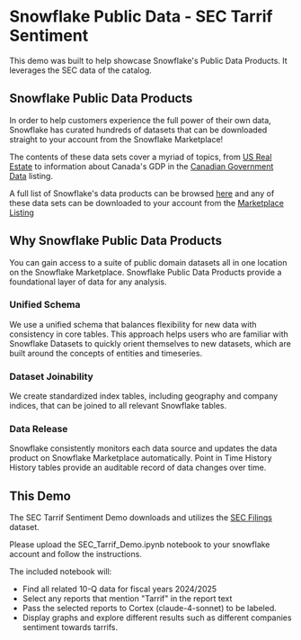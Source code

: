 # Snowflake Public Data - SEC Tarrif Sentiment

This demo was built to help showcase Snowflake's Public Data Products.
It leverages the SEC data of the catalog.

## Snowflake Public Data Products

In order to help customers experience the full power of their own data, Snowflake has curated hundreds of datasets that can be downloaded straight to your account from the Snowflake Marketplace!

The contents of these data sets cover a myriad of topics, from [US Real Estate](https://app.snowflake.com/marketplace/listing/GZTSZ290BV255) to information about Canada's GDP in the [Canadian Government Data](https://app.snowflake.com/marketplace/listing/GZTSZ290BV255) listing.

A full list of Snowflake's data products can be browsed [here](https://data-docs.snowflake.com/foundations/sources/) and any of these data sets can be downloaded to your account from the [Marketplace Listing](https://app.snowflake.com/marketplace/listing/GZTSZ290BV255)


## Why Snowflake Public Data Products

You can gain access to a suite of public domain datasets all in one location on the Snowflake Marketplace. Snowflake Public Data Products provide a foundational layer of data for any analysis.

### Unified Schema
We use a unified schema that balances flexibility for new data with consistency in core tables. This approach helps users who are familiar with Snowflake Datasets to quickly orient themselves to new datasets, which are built around the concepts of entities and timeseries.

### Dataset Joinability 
We create standardized index tables, including geography and company indices, that can be joined to all relevant Snowflake tables.

### Data Release
Snowflake consistently monitors each data source and updates the data product on Snowflake Marketplace automatically.
Point in Time History
History tables provide an auditable record of data changes over time.


## This Demo

The SEC Tarrif Sentiment Demo downloads and utilizes the [SEC Filings](https://app.snowflake.com/marketplace/listing/GZTSZ290BV255) dataset. 

Please upload the SEC_Tarrif_Demo.ipynb notebook to your snowflake account and follow the instructions.

The included notebook will:

- Find all related 10-Q data for fiscal years 2024/2025
- Select any reports that mention "Tarrif" in the report text
- Pass the selected reports to Cortex (claude-4-sonnet) to be labeled.
- Display graphs and explore different results such as different companies sentiment towards tarrifs.
